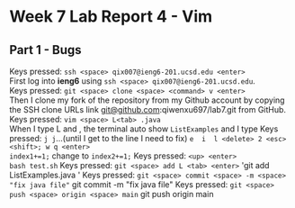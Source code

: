# Week 7 Lab Report 4 - Vim 
## Part 1 - Bugs

Keys pressed: `ssh <space> qix007@ieng6-201.ucsd.edu <enter>` \
First log into **ieng6** using `ssh <space> qix007@ieng6-201.ucsd.edu`. \
Keys pressed: `git <space> clone <space> <command> v <enter>`\
Then I clone my fork of the repository from my Github account by copying the SSH clone URLs link git@github.com:qiwenxu697/lab7.git from GitHub. \
Keys pressed: `vim <space> L<tab> .java` \
When I type L and <tab>, the terminal auto show  `ListExamples` and I type 
Keys pressed: `j j`...(until I get to the line I need to fix) `e  i  l <delete> 2 <esc> <shift>; w q <enter>` \
`index1+=1;` change to `index2+=1;`
Keys pressed: `<up> <enter>` \
`bash test.sh`
Keys pressed: `git <space> add L <tab> <enter>` 
'git add ListExamples.java ' 
Keys pressed: `git <space> commit <space> -m <space> "fix java file"`
git commit -m "fix java file"
Keys pressed: `git <space> push <space> origin <space> main`
git push origin main
